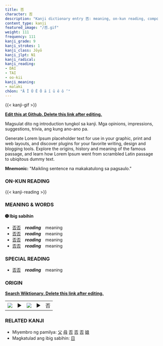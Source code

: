 ```yaml
---
title: 否
character: 否
description: "Kanji dictionary entry 否: meaning, on-kun reading, compounds, origin, related kanji"
content_type: kanji
featured_image: "/否.gif"
weight: 111
frequency: 111
kanji_grade: 9
kanji_strokes: 1
kanji_class: Jōyō
kanji_jlpt: N1
kanji_radical: 
kanji_reading: 
- DAI
- TAI
- oo-kii
kanji_meaning:
- malaki
chōon: "Ā Ī Ū Ē Ō ā ī ū ē ō ’"
---
```

[//]: # (Don't edit the line below. Kanji animated GIF code is automatically generated.)
{{< kanji-gif >}}

[//]: # (Edit below this line.)

**[Edit this at Github. Delete this link after editing.](https://github.com/tim0g/tim/tree/main/content/kanji/否/index.md)**

Magsulat dito ng introduction tungkol sa kanji. Mga opinions, impressions, suggestions, trivia, ang kung ano-ano pa.

Generate Lorem Ipsum placeholder text for use in your graphic, print and web layouts, and discover plugins for your favorite writing, design and blogging tools. Explore the origins, history and meaning of the famous passage, and learn how Lorem Ipsum went from scrambled Latin passage to ubiqitous dummy text.
 
**Mnemonic:** "Maikling sentence na makakatulong sa pagsaulo."

### ON-KUN READING

[//]: # (Don't edit the line below. ON-KUN READING code is automatically generated.)
{{< kanji-reading >}}

### MEANING & WORDS

#### ➊ **Ibig sabihin**
  - [否](../否)[否](../否)　***reading***　meaning
  - [否](../否)[否](../否)　***reading***　meaning
  - [否](../否)[否](../否)　***reading***　meaning
  - [否](../否)[否](../否)　***reading***　meaning

### SPECIAL READING
  - [否](../否)[否](../否)　***reading***　meaning

### ORIGIN

**[Search Wiktionary. Delete this link after editing.](https://wiktionary.org/wiki/否)**
<table class="kanji-table"><tr><td>
<img src="60px-否-bronze.svg.png">
</td><td>▶</td><td>
<img src="60px-否-oracle.svg.png">
</td><td>▶</td>
<td class="kanji-origin">否</td>
</tr></table>

### RELATED KANJI
- Miyembro ng pamilya: [父](../父) [母](../母) [否](../否) [否](../否) [否](../否) [娘](../娘)
- Magkatulad ang ibig sabihin: [日](../日)
